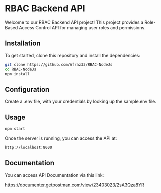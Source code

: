 # RBAC Backend API

Welcome to our RBAC Backend API project! This project provides a Role-Based Access Control API for managing user roles and permissions.

## Installation

To get started, clone this repository and install the dependencies:

```bash
git clone https://github.com/Afraz33/RBAC-NodeJs
cd RBAC-NodeJs
npm install
```

## Configuration
Create a .env file, with your credentials by looking up the sample.env file.

## Usage 
```bash
npm start 
```

Once the server is running, you can access the API at:
```bash
http://localhost:8000
```

## Documentation
You can access API Documentation via this link:

https://documenter.getpostman.com/view/23403023/2sA3Qza8YR
